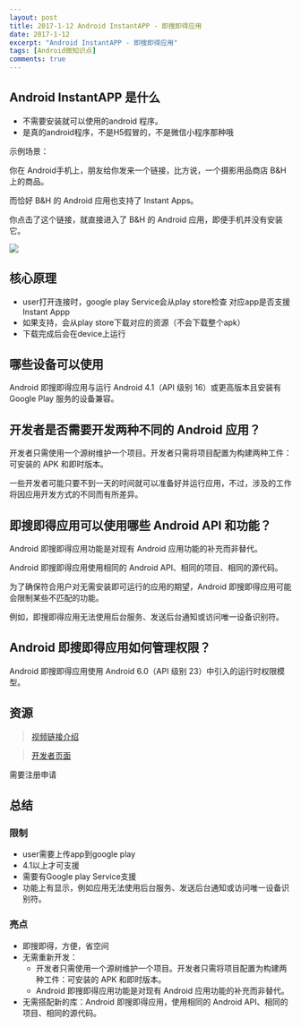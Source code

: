 ```yaml
---
layout: post
title: 2017-1-12 Android InstantAPP - 即搜即得应用
date: 2017-1-12
excerpt: "Android InstantAPP - 即搜即得应用"
tags: [Android微知识点]
comments: true
---
```


## Android InstantAPP 是什么

- 不需要安装就可以使用的android 程序。
- 是真的android程序，不是H5假冒的，不是微信小程序那种哦

示例场景：

你在 Android手机上，朋友给你发来一个链接，比方说，一个摄影用品商店 B&H 上的商品。

而恰好 B&H 的 Android 应用也支持了 Instant Apps。

你点击了这个链接，就直接进入了 B&H 的 Android 应用，即便手机并没有安装它。

![](http://i.imgur.com/klQzBR0.gif)

## 核心原理

- user打开连接时，google play Service会从play store检查 对应app是否支援Instant Appp
- 如果支持，会从play store下载对应的资源（不会下载整个apk）
- 下载完成后会在device上运行

## 哪些设备可以使用

Android 即搜即得应用与运行 Android 4.1（API 级别 16）或更高版本且安装有 Google Play 服务的设备兼容。

## 开发者是否需要开发两种不同的 Android 应用？

开发者只需使用一个源树维护一个项目。开发者只需将项目配置为构建两种工件：可安装的 APK 和即时版本。

一些开发者可能只要不到一天的时间就可以准备好并运行应用，不过，涉及的工作将因应用开发方式的不同而有所差异。

## 即搜即得应用可以使用哪些 Android API 和功能？ 

Android 即搜即得应用功能是对现有 Android 应用功能的补充而非替代。

Android 即搜即得应用使用相同的 Android API、相同的项目、相同的源代码。

为了确保符合用户对无需安装即可运行的应用的期望，Android 即搜即得应用可能会限制某些不匹配的功能。

例如，即搜即得应用无法使用后台服务、发送后台通知或访问唯一设备识别符。

## Android 即搜即得应用如何管理权限？ 

Android 即搜即得应用使用 Android 6.0（API 级别 23）中引入的运行时权限模型。

## 资源

> [视频链接介绍](https://www.youtube.com/watch?v=cosqlfqrpFA)

> [开发者页面](https://developer.android.com/topic/instant-apps/index.html )

需要注册申请

## 总结

### 限制

- user需要上传app到google play
- 4.1以上才可支援
- 需要有Google play Service支援
- 功能上有显示，例如应用无法使用后台服务、发送后台通知或访问唯一设备识别符。

### 亮点

- 即搜即得，方便，省空间
- 无需重新开发：
    - 开发者只需使用一个源树维护一个项目。开发者只需将项目配置为构建两种工件：可安装的 APK 和即时版本。
    - Android 即搜即得应用功能是对现有 Android 应用功能的补充而非替代。
- 无需搭配新的库：Android 即搜即得应用，使用相同的 Android API、相同的项目、相同的源代码。